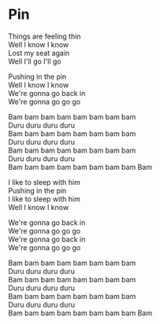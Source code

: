 # Pin  

Things are feeling thin  
Well I know I know  
Lost my seat again  
Well I'll go I'll go  

Pushing in the pin  
Well I know I know  
We're gonna go back in  
We're gonna go go go  

Bam bam bam bam bam bam bam bam  
Duru duru duru duru  
Bam bam bam bam bam bam bam bam  
Duru duru duru duru  
Bam bam bam bam bam bam bam bam  
Duru duru duru duru  
Bam bam bam bam bam bam bam bam
Bam  

I like to sleep with him  
Pushing in the pin  
I like to sleep with him  
Well I know I know  

We're gonna go back in  
We're gonna go go go  
We're gonna go back in  
We're gonna go go go  

Bam bam bam bam bam bam bam bam  
Duru duru duru duru  
Bam bam bam bam bam bam bam bam  
Duru duru duru duru  
Bam bam bam bam bam bam bam bam  
Duru duru duru duru  
Bam bam bam bam bam bam bam bam
Bam  
